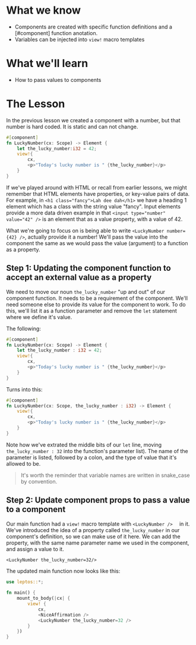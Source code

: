 # What we know
- Components are created with specific function definitions and a [#component] function anotation.
- Variables can be injected into `view!` macro templates

# What we'll learn
- How to pass values to components

# The Lesson
In the previous lesson we created a component with a number, but that number is hard coded. It is static and can not change.

```rust
#[component]  
fn LuckyNumber(cx: Scope) -> Element {  
	let the_lucky_number:i32 = 42;
    view!{  
        cx,  
        <p>"Today's lucky number is " {the_lucky_number}</p>  
    }  
}
```

If we've played around with HTML or recall from earlier lessons, we might remember that HTML elements have properties, or key-value pairs of data. For example, in  `<h1 class="fancy">Lah dee dah</h1>` we have a heading 1 element which has a class with the string value "fancy". Input elements provide a more data driven example in that `<input type="number" value="42" />` is an element that as a value property, with a value of 42.

What we're going to focus on is being able to write `<LuckyNumber number={42} />`, actually provide it a number! We'll pass the value into the component the same as we would pass the value (argument) to a function as a property.

## Step 1: Updating the component function to accept an external value as a property
We need to move our noun `the_lucky_number` "up and out" of our component function. It needs to be a requirement of the component. We'll need someone else to provide its value for the component to work. To do this, we'll list it as a function parameter and remove the `let` statement where we define it's value.

The following:

```rust
#[component]  
fn LuckyNumber(cx: Scope) -> Element {  
	let the_lucky_number : i32 = 42;
    view!{  
        cx,  
        <p>"Today's lucky number is " {the_lucky_number}</p>  
    }  
}
```

Turns into this:

```rust
#[component]  
fn LuckyNumber(cx: Scope, the_lucky_number : i32) -> Element {  
    view!{  
        cx,  
        <p>"Today's lucky number is " {the_lucky_number}</p>  
    }  
}
```
Note how we've extrated the middle bits of our `let` line, moving `the_lucky_number : 32` into the function's parameter list). The name of the parameter is listed, followed by a colon, and the type of value that it's allowed to be.

>It's worth the reminder that variable names are written in snake_case by convention.

## Step 2: Update component props to pass a value to a component

Our main function had a `view!` macro template with `<LuckyNumber />  ` in it. We've introduced the idea of a property called `the_lucky_number` in our component's definition, so we can make use of it here.  We can add the property, with the same name parameter name we used in the component, and assign a value to it.

`<LuckyNumber the_lucky_number=32/>  `

The updated main function now looks like this:

```rust
use leptos::*;  
  
fn main() {  
    mount_to_body(|cx| {  
        view! {  
            cx,  
            <NiceAffirmation />  
	        <LuckyNumber the_lucky_number=32 />  
        }  
    })  
}
```
